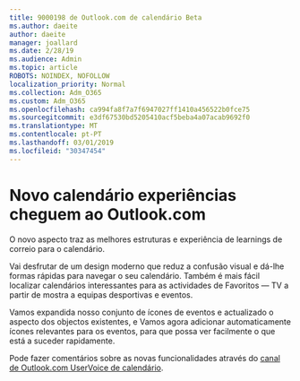 ```yaml
---
title: 9000198 de Outlook.com de calendário Beta
ms.author: daeite
author: daeite
manager: joallard
ms.date: 2/28/19
ms.audience: Admin
ms.topic: article
ROBOTS: NOINDEX, NOFOLLOW
localization_priority: Normal
ms.collection: Adm_O365
ms.custom: Adm_O365
ms.openlocfilehash: ca994fa8f7a7f6947027ff1410a456522b0fce75
ms.sourcegitcommit: e3df67530bd5205410acf5beba4a07acab9692f0
ms.translationtype: MT
ms.contentlocale: pt-PT
ms.lasthandoff: 03/01/2019
ms.locfileid: "30347454"
---
```

# <a name="new-calendar-experiences-coming-to-outlookcom"></a>Novo calendário experiências cheguem ao Outlook.com

O novo aspecto traz as melhores estruturas e experiência de learnings de correio para o calendário.

Vai desfrutar de um design moderno que reduz a confusão visual e dá-lhe formas rápidas para navegar o seu calendário. Também é mais fácil localizar calendários interessantes para as actividades de Favoritos — TV a partir de mostra a equipas desportivas e eventos.

Vamos expandida nosso conjunto de ícones de eventos e actualizado o aspecto dos objectos existentes, e Vamos agora adicionar automaticamente ícones relevantes para os eventos, para que possa ver facilmente o que está a suceder rapidamente.

Pode fazer comentários sobre as novas funcionalidades através do [canal de Outlook.com UserVoice de calendário](https://outlook.uservoice.com/forums/601444-new-experiences-in-outlook-com?category_id=209197).